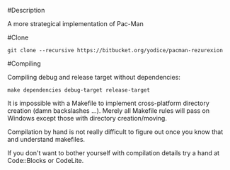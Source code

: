 #Description

A more strategical implementation of Pac-Man

#Clone

```
git clone --recursive https://bitbucket.org/yodice/pacman-rezurexion
```

#Compiling

Compiling debug and release target without dependencies:
```
make dependencies debug-target release-target
```

It is impossible with a Makefile to implement cross-platform directory creation (damn backslashes ...).
Merely all Makefile rules will pass on Windows except those with directory creation/moving.

Compilation by hand is not really difficult to figure out once you know that and understand makefiles.

If you don't want to bother yourself with compilation details try a hand at Code::Blocks or CodeLite.
